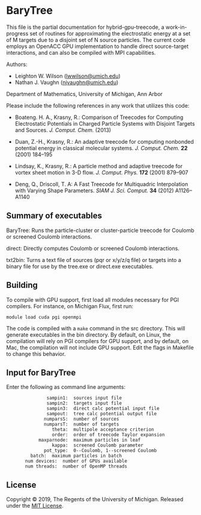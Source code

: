 BaryTree
========

   This file is the partial documentation for hybrid-gpu-treecode, 
   a work-in-progress set of routines for approximating the electrostatic 
   energy at a set of M targets due to a disjoint set of N source particles.
   The current code employs an OpenACC GPU implementation to handle direct
   source-target interactions, and can also be compiled with MPI 
   capabilities.


   Authors:  
   - Leighton W. Wilson  (lwwilson@umich.edu) 
   - Nathan J. Vaughn  (njvaughn@umich.edu) 
   
   Department of Mathematics,
   University of Michigan, Ann Arbor
   

   Please include the following references in any work that utilizes this code:
		
   - Boateng. H. A., Krasny, R.: Comparison of Treecodes for
            Computing Electrostatic Potentials in Charged Particle 
	    Systems with Disjoint Targets and Sources.
            _J. Comput. Chem._ (2013)	 

   - Duan, Z.-H., Krasny, R.: An adaptive treecode for computing
            nonbonded potential energy in classical molecular systems.
            _J. Comput. Chem._ __22__ (2001) 184–195
 
   - Lindsay, K., Krasny, R.: A particle method and adaptive treecode
            for vortex sheet motion in 3-D flow. _J. Comput. Phys._ __172__
            (2001) 879–907

   - Deng, Q., Driscoll, T. A: A Fast Treecode for Multiquadric 
            Interpolation with Varying Shape Parameters.
            _SIAM J. Sci. Comput._ __34__ (2012) A1126–A1140



Summary of executables
----------------------
BaryTree:  Runs the particle-cluster or cluster-particle treecode for Coulomb or
           screened Coulomb interactions.
	     
  direct:  Directly computes Coulomb or screened Coulomb interactions.
  
 txt2bin:  Turns a text file of sources (pqr or x/y/z/q file) or targets into a 
           binary file for use by the tree.exe or direct.exe executables.


                     
Building
------------------------------
To compile with GPU support, first load all modules necessary for PGI compilers.
For instance, on Michigan Flux, first run:
	      
	module load cuda pgi openmpi
	      
The code is compiled with a `make` command in the src directory. This will generate
executables in the bin directory. By default, on Linux, the compilation will rely
on PGI compilers for GPU support, and by default, on Mac, the compilation will not
include GPU support. Edit the flags in Makefile to change this behavior.
   
   
              
                                                     
Input for BaryTree
-------------------------------
Enter the following as command line arguments:
 
                   sampin1:  sources input file 
                   sampin2:  targets input file 
                   sampin3:  direct calc potential input file 
                   sampout:  tree calc potential output file
                  numparsS:  number of sources 
                  numparsT:  number of targets
                     theta:  multipole acceptance criterion
                     order:  order of treecode Taylor expansion 
                maxparnode:  maximum particles in leaf 
                     kappa:  screened Coulomb parameter
                  pot_type:  0--Coulomb, 1--screened Coulomb	
		     batch:  maximum particles in batch
	       num devices:  number of GPUs available
	       num threads:  number of OpenMP threads

License
-------
Copyright © 2019, The Regents of the University of Michigan. Released under the [MIT License](LICENSE).
